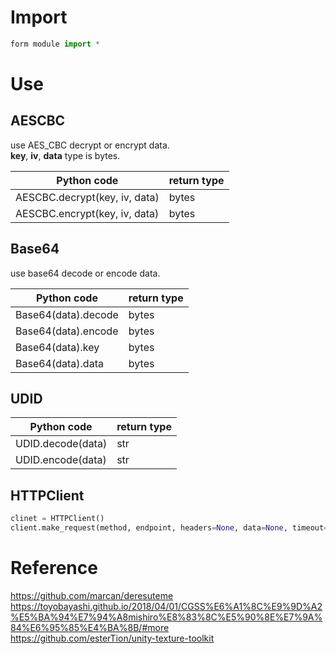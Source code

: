 # Import
```python
form module import *
```

# Use

## AESCBC
use AES_CBC decrypt or encrypt data.  
**key**, **iv**, **data** type is bytes.  

| Python code | return type |
| ------ | ------ |
| AESCBC.decrypt(key, iv, data) | bytes |
| AESCBC.encrypt(key, iv, data) | bytes |

## Base64
use base64 decode or encode data.  

| Python code | return type |
| ------ | ------ |
| Base64(data).decode | bytes |
| Base64(data).encode | bytes |
| Base64(data).key | bytes |
| Base64(data).data | bytes |

## UDID

| Python code | return type |
| ------ | ------ |
| UDID.decode(data) | str |
| UDID.encode(data) | str |

## HTTPClient

```python
clinet = HTTPClient()
client.make_request(method, endpoint, headers=None, data=None, timeout=5, verify=False)
```

# Reference
https://github.com/marcan/deresuteme  
https://toyobayashi.github.io/2018/04/01/CGSS%E6%A1%8C%E9%9D%A2%E5%BA%94%E7%94%A8mishiro%E8%83%8C%E5%90%8E%E7%9A%84%E6%95%85%E4%BA%8B/#more  
https://github.com/esterTion/unity-texture-toolkit  
